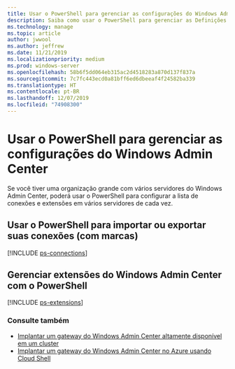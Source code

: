 ```yaml
---
title: Usar o PowerShell para gerenciar as configurações do Windows Admin Center
description: Saiba como usar o PowerShell para gerenciar as Definições e as Configurações do Windows Admin Center
ms.technology: manage
ms.topic: article
author: jwwool
ms.author: jeffrew
ms.date: 11/21/2019
ms.localizationpriority: medium
ms.prod: windows-server
ms.openlocfilehash: 58b6f5dd064eb315ac2d4518283a870d137f837a
ms.sourcegitcommit: 7c7fc443ecd0a81bff6ed6dbeeaf4f24582ba339
ms.translationtype: HT
ms.contentlocale: pt-BR
ms.lasthandoff: 12/07/2019
ms.locfileid: "74908300"
---
```

# <a name="use-powershell-to-manage-windows-admin-center-settings"></a>Usar o PowerShell para gerenciar as configurações do Windows Admin Center

Se você tiver uma organização grande com vários servidores do Windows Admin Center, poderá usar o PowerShell para configurar a lista de conexões e extensões em vários servidores de cada vez.

## <a name="use-powershell-to-import-or-export-your-connections-with-tags"></a>Usar o PowerShell para importar ou exportar suas conexões (com marcas)

[!INCLUDE [ps-connections](../includes/ps-connections.md)]

## <a name="manage-windows-admin-center-extensions-with-powershell"></a>Gerenciar extensões do Windows Admin Center com o PowerShell

[!INCLUDE [ps-extensions](../includes/ps-extensions.md)]

### <a name="see-also"></a>Consulte também

* [Implantar um gateway do Windows Admin Center altamente disponível em um cluster](../deploy/high-availability.md)
* [Implantar um gateway do Windows Admin Center no Azure usando Cloud Shell](../azure/deploy-wac-in-azure.md)
